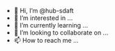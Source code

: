 - 👋 Hi, I’m @hub-sdaft
- 👀 I’m interested in ...
- 🌱 I’m currently learning ...
- 💞️ I’m looking to collaborate on ...
- 📫 How to reach me ...

<!---
hub-sdaft/hub-sdaft is a ✨ special ✨ repository because its `README.md` (this file) appears on your GitHub profile.
You can click the Preview link to take a look at your changes.
--->
